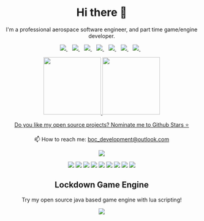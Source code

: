 

<h1 align='center'>
  Hi there 👋 
</h1>

<p align='center'>
  I'm a professional aerospace software engineer, and part time game/engine developer.
</p>

<p align='center'>
  
  <a href="https://www.linkedin.com/in/nickolas-wood/">
    <img src="https://img.shields.io/badge/linkedin-%230077B5.svg?&style=for-the-badge&logo=linkedin&logoColor=white" />
  </a>&nbsp;&nbsp;
  <a href="https://instagram.com/boc_dev">
    <img src="https://img.shields.io/badge/instagram-%230077B5.svg?&style=for-the-badge&logo=instagram&logoColor=white" />        
  </a>&nbsp;&nbsp;
  <a href="https://twitter.com/boc_dev">
    <img src="https://img.shields.io/badge/twitter-%230077B5.svg?&style=for-the-badge&logo=twitter&logoColor=white" />        
  </a>&nbsp;&nbsp;
  <a href="https://boc-dev.itch.io/">
    <img src="https://img.shields.io/badge/itchio-%230077B5.svg?&style=for-the-badge&logo=itch.io&logoColor=white" />        
  </a>&nbsp;&nbsp;
  <a href="https://www.youtube.com/channel/UCVmjxCnecANeiA-qFCO5DaA">
    <img src="https://img.shields.io/badge/youtube-%230077B5.svg?&style=for-the-badge&logo=youtube&logoColor=white" />        
  </a>&nbsp;&nbsp;
  <a href="https://boringoldcomputering.code.blog/">
    <img src="https://img.shields.io/badge/Blog-%230077B5.svg?&style=for-the-badge&logo=wordpress&logoColor=white" />        
  </a>&nbsp;&nbsp;
  <a href="https://play.google.com/store/apps/developer?id=BOC+Development">
    <img src="https://img.shields.io/badge/Google_Play-%230077B5?style=for-the-badge&logo=google-play&logoColor=white" />        
  </a>&nbsp;&nbsp;
  
  
</p>

<p align='center'>
  <a href="#"><img src="https://github-readme-stats.vercel.app/api?username=qualia91&show_icons=true&count_private=true&theme=dark" height="150"/a> 
  <a href="#"><img src="https://github-readme-stats.vercel.app/api/top-langs/?username=qualia91&layout=compact&count_private=true&theme=dark" height="150"/a>
</p>

<p align='center'>
  Do you like my open source projects? <a href='https://stars.github.com/nominate/'>Nominate me to Github Stars ⭐</a>
</p>

<!-- <details align='center'>
  <summary>:zap: My workspace specs</summary>
</details>-->

<p align='center'>
  📫 How to reach me: <a href='mailto:boc_development@outlook.com'>boc_development@outlook.com</a>
</p>
<p align='center'>
  <a href="#"><img src="https://badges.pufler.dev/visits/qualia91/qualia91"></a>
</p>

<p align='center'>

<img src="https://img.shields.io/badge/Java-00ADD8?logo=java&logoColor=white" />
<img src="https://img.shields.io/badge/Lua-00ADD8?logo=lua&logoColor=white" />
<img src="https://img.shields.io/badge/Godot-00ADD8?logo=godot-engine&logoColor=white" />
<img src="https://img.shields.io/badge/Gimp-00ADD8?logo=gimp&logoColor=white" />
<img src="https://img.shields.io/badge/Haskell-00ADD8?logo=haskell&logoColor=white" />
<img src="https://img.shields.io/badge/Python-00ADD8?logo=python&logoColor=white" />
<img src="https://img.shields.io/badge/C Sharp-00ADD8?logo=c-sharp&logoColor=white" />
<img src="https://img.shields.io/badge/C++-00ADD8?logo=c%2B%2B&logoColor=white" />
<img src="https://img.shields.io/badge/C-00ADD8?logo=c&logoColor=white" />

</p>

<h2 align='center'>
  Lockdown Game Engine
</h2>
<p align='center'>
  Try my open source java based game engine with lua scripting!
</p>
<p align='center'>
  <a href="https://github.com/qualia91/lockdown_game_engine"><img src="https://github-readme-stats.vercel.app/api/pin/?username=qualia91&repo=lockdown_game_engine&theme=dark"/a>
</p>

